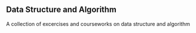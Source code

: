 ## Data Structure and Algorithm

A collection of excercises and courseworks on data structure and algorithm